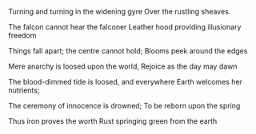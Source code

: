 
Turning and turning in the widening gyre
Over the rustling sheaves.

The falcon cannot hear the falconer
Leather hood providing illusionary freedom

Things fall apart; the centre cannot hold;
Blooms peek around the edges

Mere anarchy is loosed upon the world,
Rejoice as the day may dawn

The blood-dimmed tide is loosed, and everywhere
Earth welcomes her nutrients;

The ceremony of innocence is drowned;
To be reborn upon the spring

Thus iron proves the worth
Rust springing green from the earth
